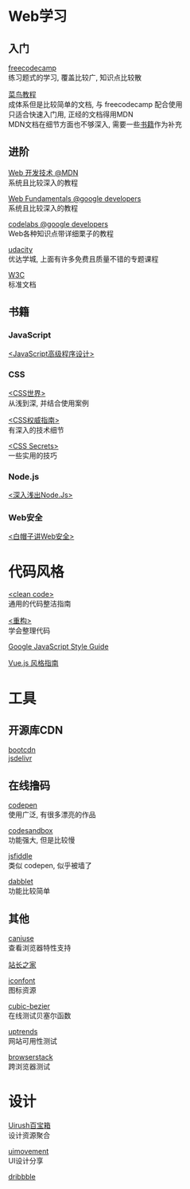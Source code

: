 
# Web学习

## 入门

[freecodecamp](https://www.freecodecamp.org/)  
练习题式的学习, 覆盖比较广, 知识点比较散  

[菜鸟教程](https://www.runoob.com/)  
成体系但是比较简单的文档, 与 freecodecamp 配合使用  
只适合快速入门用, 正经的文档得用MDN  
MDN文档在细节方面也不够深入, 需要一些[书籍](#书籍)作为补充  

## 进阶

[Web 开发技术  @MDN](https://developer.mozilla.org/zh-CN/docs/Web)  
系统且比较深入的教程  

[Web Fundamentals  @google developers](https://developers.google.com/web/fundamentals/)  
系统且比较深入的教程  

[codelabs  @google developers](https://codelabs.developers.google.com/?cat=Web)  
Web各种知识点带详细栗子的教程  

[udacity](https://cn.udacity.com/)  
优达学城, 上面有许多免费且质量不错的专题课程  

[W3C](https://www.w3.org/TR/)  
标准文档  

## 书籍

### JavaScript

[\<JavaScript高级程序设计\>](https://book.douban.com/subject/10546125/)  

### CSS

[\<CSS世界\>](https://book.douban.com/subject/27615777/)  
从浅到深, 并结合使用案例  

[\<CSS权威指南\>](https://book.douban.com/subject/2308234/)  
有深入的技术细节  

[\<CSS Secrets\>](https://book.douban.com/subject/26745943/)  
一些实用的技巧  

### Node.js

[\<深入浅出Node.Js\>](https://book.douban.com/subject/25768396/)  

### Web安全

[\<白帽子讲Web安全\>](https://book.douban.com/subject/10546925/)  



# 代码风格

[\<clean code\>](https://book.douban.com/subject/4199741/)  
通用的代码整洁指南  

[\<重构\>](https://book.douban.com/subject/1229923/)  
学会整理代码  

[Google JavaScript Style Guide](https://google.github.io/styleguide/jsguide.html)  

[Vue.js 风格指南](https://cn.vuejs.org/v2/style-guide/)  




# 工具

## 开源库CDN

[bootcdn](https://www.bootcdn.cn/)  
[jsdelivr](https://www.jsdelivr.com/)  

## 在线撸码

[codepen](https://codepen.io/)  
使用广泛, 有很多漂亮的作品

[codesandbox](https://codesandbox.io/explore)  
功能强大, 但是比较慢

[jsfiddle](https://jsfiddle.net/)  
类似 codepen, 似乎被墙了

[dabblet](http://dabblet.com/)  
功能比较简单


## 其他

[caniuse](https://caniuse.com/)  
查看浏览器特性支持  

[站长之家](http://tool.chinaz.com/)  

[iconfont](https://www.iconfont.cn/)  
图标资源

[cubic-bezier](https://cubic-bezier.com/)  
在线测试贝塞尔函数  

[uptrends](https://www.uptrends.com/tools/uptime)  
网站可用性测试  

[browserstack](https://www.browserstack.com/)  
跨浏览器测试



# 设计

[Uirush百宝箱](https://uirush.com/page/design)  
设计资源聚合

[uimovement](https://uimovement.com/)  
UI设计分享

[dribbble](https://dribbble.com/)  



